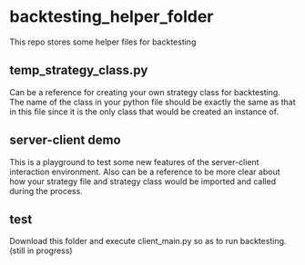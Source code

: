 # backtesting_helper_folder
This repo stores some helper files for backtesting

## temp_strategy_class.py
Can be a reference for creating your own strategy class for backtesting. The name of the class in your python file should be exactly the same as that in this file since it is the only class that would be created an instance of.

## server-client demo
This is a playground to test some new features of the server-client interaction environment. Also can be a reference to be more clear 
about how your strategy file and strategy class would be imported and called during the process.

## test
Download this folder and execute client_main.py so as to run backtesting. (still in progress)
